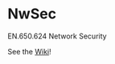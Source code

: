 # NwSec
EN.650.624 Network Security 

See the [Wiki](https://github.com/jhu-information-security-institute/NwSec/wiki)!
